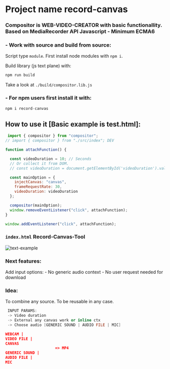 # Project name record-canvas
### Compositor is WEB-VIDEO-CREATOR with basic functionallity. Based on MediaRecorder API Javascript - Minimum ECMA6

### - Work with source and build from source:
Script type `module`.
First install node modules with `npm i`.

Build library (js text plane) with:
```js
npm run build
```
Take a look at `./build/compositor.lib.js`

### - For npm users first install it with:

```js
npm i record-canvas
```

## How to use it [Basic example is test.html]:
```js
 import { compositor } from "compositor";
// import { compositor } from "./src/index"; DEV

function attachFunction() {

  const videoDuration = 10; // Seconds
  // Or collect it from DOM.
  // const videoDuration = document.getElementById('videoDuration').value;

  const mainOption = {
    injectCanvas: "canvas",
    frameRequestRate: 30,
    videoDuration: videoDuration
  };

  compositor(mainOption);
  window.removeEventListener("click", attachFunction);
}

window.addEventListener("click", attachFunction);
```

### `index.html` Record-Canvas-Tool

![text-example](https://github.com/zlatnaspirala/record-canvas/blob/main/imgs/logo1.png)

### Next features:
   Add input options:
    - No generic audio context - No user request needed for download


### Idea:
To combine any source. To be reusable in any case.

```cpp
 INPUT PARAMS:
 -> Video duration
 -> External any canvas work or inline ctx
 -> Choose audio [GENERIC SOUND | AUDIO FILE | MIC]
```

```json
WEBCAM |
VIDEO FILE |
CANVAS
                      => MP4
GENERIC SOUND |
AUDIO FILE | 
MIC
```

